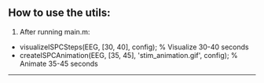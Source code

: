 ## How to use the utils:

1. After running main.m:
- visualizeISPCSteps(EEG, [30, 40], config);  % Visualize 30-40 seconds
- createISPCAnimation(EEG, [35, 45], 'stim_animation.gif', config);  % Animate 35-45 seconds

---
